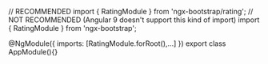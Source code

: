 // RECOMMENDED
import { RatingModule } from 'ngx-bootstrap/rating';
// NOT RECOMMENDED (Angular 9 doesn't support this kind of import)
import { RatingModule } from 'ngx-bootstrap';

@NgModule({
  imports: [RatingModule.forRoot(),...]
})
export class AppModule(){}
